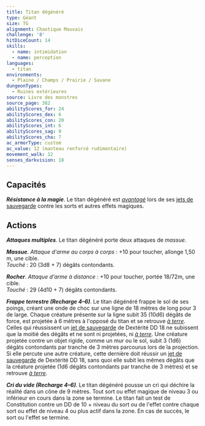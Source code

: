 ```yaml
---
title: Titan dégénéré
type: Géant
size: TG
alignment: Chaotique Mauvais
challenge: '8'
hitDiceCount: 14
skills:
  - name: intimidation
  - name: perception
languages:
  - titan
environments:
  - Plaine / Champs / Prairie / Savane
dungeonTypes:
  - Ruines extérieures
source: Livre des monstres
source_page: 382
abilityScores_for: 24
abilityScores_dex: 6
abilityScores_con: 20
abilityScores_int: 6
abilityScores_sag: 9
abilityScores_cha: 7
ac_armorType: custom
ac_value: 12 (manteau renforcé rudimentaire)
movement_walk: 12
senses_darkvision: 18
---
```

## Capacités
_**Résistance à la magie**_. Le titan dégénéré est [_avantagé_](/utiliser-les-caracteristiques/#avantage-et-desavantage) lors de ses [jets de sauvegarde](/utiliser-les-caracteristiques/#jets-de-sauvegarde) contre les sorts et autres effets magiques.

## Actions
_**Attaques multiples**_. Le titan dégénéré porte deux attaques de _massue_.

_**Massue**_. _Attaque d'arme au corps à corps_ : +10 pour toucher, allonge 1,50 m, une cible.  
_Touché_ : 20 (3d8 + 7) dégâts contondants.

_**Rocher**_. _Attaque d'arme à distance_ : +10 pour toucher, portée 18/72m, une cible.  
_Touché_ : 29 (4d10 + 7) dégâts contondants.

_**Frappe terrestre (Recharge 4–6)**_. Le titan dégénéré frappe le sol de ses poings, créant une onde de choc sur une ligne de 18 mètres de long pour 3 de large. Chaque créature présente sur la ligne subit 35 (10d6) dégâts de force, est projetée à 6 mètres à l'opposé du titan et se retrouve [_à terre_](/gerer-la-sante-du-personnage/#a-terre). Celles qui réussissent un [jet de sauvegarde](/utiliser-les-caracteristiques/#jets-de-sauvegarde) de Dextérité DD 18 ne subissent que la moitié des dégâts et ne sont ni projetées, ni [_à terre_](/gerer-la-sante-du-personnage/#a-terre). Une créature projetée contre un objet rigide, comme un mur ou le sol, subit 3 (1d6) dégâts contondants par tranche de 3 mètres parcourus lors de la projection. Si elle percute une autre créature, cette dernière doit réussir un [jet de sauvegarde](/utiliser-les-caracteristiques/#jets-de-sauvegarde) de Dextérité DD 18, sans quoi elle subit les mêmes dégâts que la créature projetée (1d6 dégâts contondants par tranche de 3 mètres) et se retrouve [_à terre_](/gerer-la-sante-du-personnage/#a-terre).

_**Cri du vide (Recharge 4–6)**_. Le titan dégénéré pousse un cri qui déchire la réalité dans un cône de 9 mètres. Tout sort ou effet magique de niveau 3 ou inférieur en cours dans la zone se termine. Le titan fait un test de Constitution contre un DD de 10 + niveau du sort ou de l'effet contre chaque sort ou effet de niveau 4 ou plus actif dans la zone. En cas de succès, le sort ou l'effet se termine.

